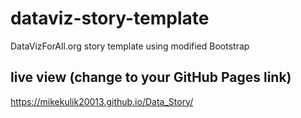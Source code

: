 # dataviz-story-template
DataVizForAll.org story template using modified Bootstrap

## live view (change to your GitHub Pages link)
https://mikekulik20013.github.io/Data_Story/
